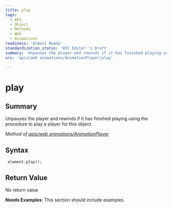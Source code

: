 ```yaml
---
title: play
tags:
  - API
  - Object
  - Methods
  - Web
  - Animations
readiness: 'Almost Ready'
standardization_status: 'W3C Editor''s Draft'
summary: 'Unpauses the player and rewinds if it has finished playing using the procedure to play a player for this object.'
uri: 'apis/web animations/AnimationPlayer/play'

---
```

# play

## Summary

Unpauses the player and rewinds if it has finished playing using the procedure to play a player for this object.

*Method of [apis/web animations/AnimationPlayer](/apis/web_animations/AnimationPlayer)*

## Syntax

``` {.js}
 element.play();
```

## Return Value

No return value

**Needs Examples**: This section should include examples.

